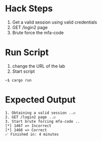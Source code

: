 # Hack Steps
1. Get a valid session using valid credentials
2. GET /login2 page
3. Brute force the mfa-code

# Run Script
1. change the URL of the lab
2. Start script
```
~$ cargo run
```

# Expected Output
```
1. Obtaining a valid session ..☑️
2. GET /login2 page ..☑️
3. Start brute forcing mfa-code ..
[*] 1467 => Incorrect
[*] 1468 => Correct
✅ Finished in: 4 minutes
```
